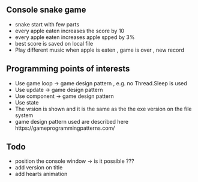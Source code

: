 <h2>Console snake game</h2>
<ul>
<li>snake start with few parts</li>
<li>every apple eaten increases the score by 10</li>
<li>every apple eaten increases apple spped by 3%</li>
<li>best score is saved on local file</li>
<li>Play different music when apple is eaten , game is over , new record</li>
</ul>


<h2>Programming points of interests</h2>
<ul>
<li>Use game loop -> game design pattern , e.g. no Thread.Sleep is used</li>
<li>Use update -> game design pattern</li>
<li>Use component -> game design pattern</li>
<li>Use state </li>
<li>The vrsion is shown and it is the same as the the exe version on the file system</li>
<li>game design pattern used are described here https://gameprogrammingpatterns.com/</li>
</ul>

<h2>Todo</h2>
<ul>
<li>position the console window -> is it possible ???</li>
<li>add version on title</li>
<li>add hearts animation</li>
</ul>